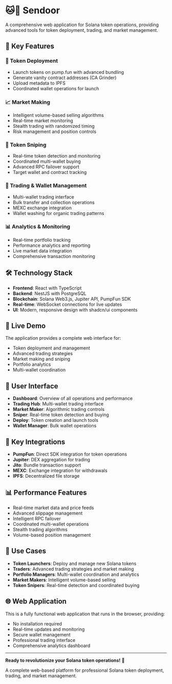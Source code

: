 # 🐱🚀 Sendoor

A comprehensive web application for Solana token operations, providing advanced tools for token deployment, trading, and market management.

## 🌟 Key Features

### 🚀 Token Deployment
- Launch tokens on pump.fun with advanced bundling
- Generate vanity contract addresses (CA Grinder)
- Upload metadata to IPFS
- Coordinated wallet operations for launch

### 📈 Market Making
- Intelligent volume-based selling algorithms
- Real-time market monitoring
- Stealth trading with randomized timing
- Risk management and position controls

### 🎯 Token Sniping
- Real-time token detection and monitoring
- Coordinated multi-wallet buying
- Advanced RPC failover support
- Target wallet and contract tracking

### 💼 Trading & Wallet Management
- Multi-wallet trading interface
- Bulk transfer and collection operations
- MEXC exchange integration
- Wallet washing for organic trading patterns

### 📊 Analytics & Monitoring
- Real-time portfolio tracking
- Performance analytics and reporting
- Live market data integration
- Comprehensive transaction monitoring

## 🛠 Technology Stack

- **Frontend**: React with TypeScript
- **Backend**: NestJS with PostgreSQL
- **Blockchain**: Solana Web3.js, Jupiter API, PumpFun SDK
- **Real-time**: WebSocket connections for live updates
- **UI**: Modern, responsive design with shadcn/ui components

## 🚀 Live Demo

The application provides a complete web interface for:
- Token deployment and management
- Advanced trading strategies
- Market making and sniping
- Portfolio analytics
- Multi-wallet coordination

## 📱 User Interface

- **Dashboard**: Overview of all operations and performance
- **Trading Hub**: Multi-wallet trading interface
- **Market Maker**: Algorithmic trading controls
- **Sniper**: Real-time token detection and buying
- **Deploy**: Token creation and launch tools
- **Wallet Manager**: Bulk wallet operations

## 🔧 Key Integrations

- **PumpFun**: Direct SDK integration for token operations
- **Jupiter**: DEX aggregation for trading
- **Jito**: Bundle transaction support
- **MEXC**: Exchange integration for withdrawals
- **IPFS**: Decentralized file storage

## 📊 Performance Features

- Real-time market data and price feeds
- Advanced slippage management
- Intelligent RPC failover
- Coordinated multi-wallet operations
- Stealth trading algorithms
- Volume-based position management

## 🎯 Use Cases

- **Token Launchers**: Deploy and manage new Solana tokens
- **Traders**: Advanced trading strategies and market making
- **Portfolio Managers**: Multi-wallet coordination and analytics
- **Market Makers**: Intelligent volume-based selling
- **Token Snipers**: Real-time detection and coordinated buying

## 🌐 Web Application

This is a fully functional web application that runs in the browser, providing:
- No installation required
- Real-time updates and monitoring
- Secure wallet management
- Professional trading interface
- Comprehensive analytics dashboard

---

**Ready to revolutionize your Solana token operations!** 🚀

A complete web-based platform for professional Solana token deployment, trading, and market management.
